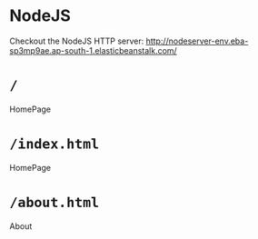 # NodeJS

Checkout the NodeJS HTTP server: 
http://nodeserver-env.eba-sp3mp9ae.ap-south-1.elasticbeanstalk.com/


# `/`
HomePage
# `/index.html`
HomePage
# `/about.html`
About